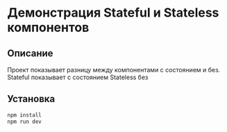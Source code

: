 # Демонстрация Stateful и Stateless компонентов

## Описание
Проект показывает разницу между компонентами с состоянием и без. Stateful показывает с состоянием  Stateless без

## Установка
```bash
npm install
npm run dev
